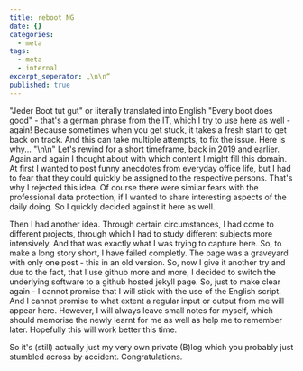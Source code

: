 ```yaml
---
title: reboot NG
date: {}
categories:
  - meta
tags:
  - meta
  - internal
excerpt_seperator: „\n\n“
published: true
---
```


"Jeder Boot tut gut" or literally translated into English "Every boot does good" - that's a german phrase from the IT, which I try to use here as well - again! Because sometimes when you get stuck, it takes a fresh start to get back on track. And this can take multiple attempts, to fix the issue. Here is why...
"\n\n"
Let's rewind for a short timeframe, back in 2019 and earlier. Again and again I thought about with which content I might fill this domain. At first I wanted to post funny anecdotes from everyday office life, but I had to fear that they could quickly be assigned to the respective persons. That's why I rejected this idea. Of course there were similar fears with the professional data protection, if I wanted to share interesting aspects of the daily doing. So I quickly decided against it here as well.

Then I had another idea. Through certain circumstances, I had come to different projects, through which I had to study different subjects more intensively. And that was exactly what I was trying to capture here. 
So, to make a long story short, I have failed completly. The page was a graveyard with only one post - this in an old version. So, now I give it another try and due to the fact, that I use github more and more, I decided to switch the underlying software to a github hosted jekyll page.
So, just to make clear again - I cannot promise that I will stick with the use of the English script. And I cannot promise to what extent a regular input or output from me will appear here. However, I will always leave small notes for myself, which should memorise the newly learnt for me as well as help me to remember later. Hopefully this will work better this time.

So it's (still) actually just my very own private (B)log which you probably just stumbled across by accident. Congratulations.
